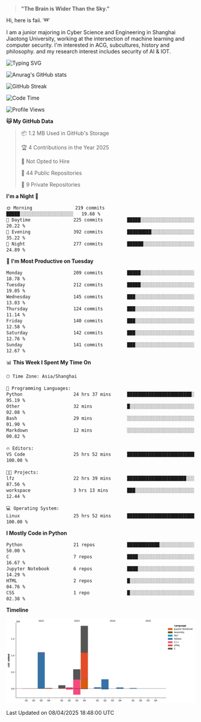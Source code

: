 > **"The Brain is Wider Than the Sky."**

  Hi, here is faii. :loop:  
  
  I am a junior majoring in Cyber Science and Engineering in Shanghai Jiaotong University, working at the intersection
  of machine learning and computer security. I'm interested in ACG, subcultures, history and philosophy. and my research interest includes security of AI & IOT.

![Typing SVG](https://readme-typing-svg.demolab.com/?lines=Any+sufficiently+advanced+technology+is+indistinguishable+from+magic;On+my+way+to+be+a+*magician*)

![Anurag's GitHub stats](https://github-readme-stats.vercel.app/api?username=faiimea)

![GitHub Streak](https://streak-stats.demolab.com/?user=faiimea)

<!--START_SECTION:waka-->
![Code Time](http://img.shields.io/badge/Code%20Time-760%20hrs%2037%20mins-blue)

![Profile Views](http://img.shields.io/badge/Profile%20Views-0-blue)

**🐱 My GitHub Data** 

> 📦 1.2 MB Used in GitHub's Storage 
 > 
> 🏆 4 Contributions in the Year 2025
 > 
> 🚫 Not Opted to Hire
 > 
> 📜 44 Public Repositories 
 > 
> 🔑 9 Private Repositories 
 > 
**I'm a Night 🦉** 

```text
🌞 Morning                219 commits         █████░░░░░░░░░░░░░░░░░░░░   19.68 % 
🌆 Daytime                225 commits         █████░░░░░░░░░░░░░░░░░░░░   20.22 % 
🌃 Evening                392 commits         █████████░░░░░░░░░░░░░░░░   35.22 % 
🌙 Night                  277 commits         ██████░░░░░░░░░░░░░░░░░░░   24.89 % 
```
📅 **I'm Most Productive on Tuesday** 

```text
Monday                   209 commits         █████░░░░░░░░░░░░░░░░░░░░   18.78 % 
Tuesday                  212 commits         █████░░░░░░░░░░░░░░░░░░░░   19.05 % 
Wednesday                145 commits         ███░░░░░░░░░░░░░░░░░░░░░░   13.03 % 
Thursday                 124 commits         ███░░░░░░░░░░░░░░░░░░░░░░   11.14 % 
Friday                   140 commits         ███░░░░░░░░░░░░░░░░░░░░░░   12.58 % 
Saturday                 142 commits         ███░░░░░░░░░░░░░░░░░░░░░░   12.76 % 
Sunday                   141 commits         ███░░░░░░░░░░░░░░░░░░░░░░   12.67 % 
```


📊 **This Week I Spent My Time On** 

```text
🕑︎ Time Zone: Asia/Shanghai

💬 Programming Languages: 
Python                   24 hrs 37 mins      ████████████████████████░   95.19 % 
Other                    32 mins             █░░░░░░░░░░░░░░░░░░░░░░░░   02.08 % 
Bash                     29 mins             ░░░░░░░░░░░░░░░░░░░░░░░░░   01.90 % 
Markdown                 12 mins             ░░░░░░░░░░░░░░░░░░░░░░░░░   00.82 % 

🔥 Editors: 
VS Code                  25 hrs 52 mins      █████████████████████████   100.00 % 

🐱‍💻 Projects: 
lfz                      22 hrs 39 mins      ██████████████████████░░░   87.56 % 
workspace                3 hrs 13 mins       ███░░░░░░░░░░░░░░░░░░░░░░   12.44 % 

💻 Operating System: 
Linux                    25 hrs 52 mins      █████████████████████████   100.00 % 
```

**I Mostly Code in Python** 

```text
Python                   21 repos            ████████████░░░░░░░░░░░░░   50.00 % 
C                        7 repos             ████░░░░░░░░░░░░░░░░░░░░░   16.67 % 
Jupyter Notebook         6 repos             ████░░░░░░░░░░░░░░░░░░░░░   14.29 % 
HTML                     2 repos             █░░░░░░░░░░░░░░░░░░░░░░░░   04.76 % 
CSS                      1 repo              █░░░░░░░░░░░░░░░░░░░░░░░░   02.38 % 
```



**Timeline**

![Lines of Code chart](https://raw.githubusercontent.com/faiimea/faiimea/main/assets/bar_graph.png)


 Last Updated on 08/04/2025 18:48:00 UTC
<!--END_SECTION:waka-->
